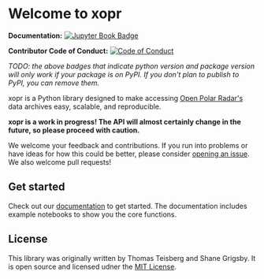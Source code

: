 # Welcome to xopr

**Documentation:** [![Jupyter Book Badge](https://jupyterbook.org/badge.svg)](https://www.thomasteisberg.com/xopr/)

**Contributor Code of Conduct:** [![Code of Conduct](https://img.shields.io/badge/Contributor%20Covenant-v2.0%20adopted-ff69b4.svg)](CODE_OF_CONDUCT.md)

*TODO: the above badges that indicate python version and package version will only work if your package is on PyPI.
If you don't plan to publish to PyPI, you can remove them.*

xopr is a Python library designed to make accessing [Open Polar Radar's](https://ops.cresis.ku.edu/) data archives easy, scalable, and reproducible.

**xopr is a work in progress! The API will almost certainly change in the future, so please proceed with caution.**

We welcome your feedback and contributions. If you run into problems or have ideas for how this could be better, please consider [opening an issue](https://github.com/thomasteisberg/xopr/issues/new/choose). We also welcome pull requests!

## Get started

Check out our [documentation](https://www.thomasteisberg.com/xopr/) to get started. The documentation includes example notebooks to show you the core functions.

## License

This library was originally written by Thomas Teisberg and Shane Grigsby. It is open source and licensed udner the [MIT License](./LICENSE).
